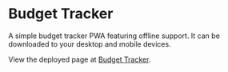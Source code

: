 # Budget Tracker

A simple budget tracker PWA featuring offline support.
It can be downloaded to your desktop and mobile devices.

View the deployed page at [Budget Tracker](_______).

